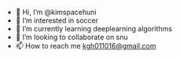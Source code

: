 - 👋 Hi, I’m @kimspacehuni
- 👀 I’m interested in soccer
- 🌱 I’m currently learning deeplearning algorithms
- 💞️ I’m looking to collaborate on snu
- 📫 How to reach me kgh011016@gmail.com

<!---
kimspacehuni/kimspacehuni is a ✨ special ✨ repository because its `README.md` (this file) appears on your GitHub profile.
You can click the Preview link to take a look at your changes.
--->
